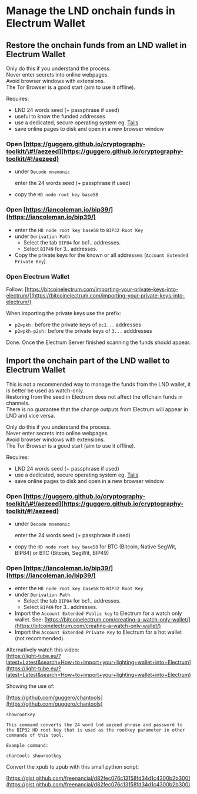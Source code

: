 # Manage the LND onchain funds in Electrum Wallet

## Restore the onchain funds from an LND wallet in Electrum Wallet

Only do this if you understand the process.  
Never enter secrets into online webpages.  
Avoid browser windows with extensions.  
The Tor Browser is a good start \(aim to use it offline\).

Requires:

* LND 24 words seed \(+ passphrase if used\)
* useful to know the funded addresses
* use a dedicated, secure operating system eg. [Tails](https://tails.boum.org/)
* save online pages to disk and open in a new browser window

### Open [https://guggero.github.io/cryptography-toolkit/\#!/aezeed](https://guggero.github.io/cryptography-toolkit/#!/aezeed)

* under `Decode mnemonic`

  enter the 24 words seed \(+ passphrase if used\)

* copy the `HD node root key base58`

### Open [https://iancoleman.io/bip39/](https://iancoleman.io/bip39/)

* enter the `HD node root key base58` to `BIP32 Root Key`
* under `Derivation Path`
  * Select the tab `BIP84` for bc1.. addresses.
  * Select `BIP49` for 3.. addresses. 
* Copy the private keys for the known or all addresses \(`Account Extended Private Key`\).

### Open Electrum Wallet

Follow: [https://bitcoinelectrum.com/importing-your-private-keys-into-electrum/](https://bitcoinelectrum.com/importing-your-private-keys-into-electrum/)

When importing the private keys use the prefix:

* `p2wpkh:` before the private keys of `bc1...` addresses
* `p2wpkh-p2sh:` before the private keys of `3...` adddresses

Done. Once the Electrum Server finished scanning the funds should appear.

## Import the onchain part of the LND wallet to Electrum Wallet

This is not a recommended way to manage the funds from the LND wallet, it is better be used as watch-only.  
Restoring from the seed in Electrum does not affect the offchain funds in channels.  
There is no guarantee that the change outputs from Electrum will appear in LND and vice versa.

Only do this if you understand the process.  
Never enter secrets into online webpages.  
Avoid browser windows with extensions.  
The Tor Browser is a good start \(aim to use it offline\).

Requires:

* LND 24 words seed \(+ passphrase if used\)
* use a dedicated, secure operating system eg. [Tails](https://tails.boum.org/)
* save online pages to disk and open in a new browser window

### Open [https://guggero.github.io/cryptography-toolkit/\#!/aezeed](https://guggero.github.io/cryptography-toolkit/#!/aezeed)

* under `Decode mnemonic`

  enter the 24 words seed \(+ passphrase if used\)

* copy the `HD node root key base58` for BTC \(Bitcoin, Native SegWit, BIP84\) or BTC \(Bitcoin, SegWit, BIP49\)

### Open [https://iancoleman.io/bip39/](https://iancoleman.io/bip39/)

* enter the `HD node root key base58` to `BIP32 Root Key`
* under `Derivation Path`
  * Select the tab `BIP84` for bc1.. addresses.
  * Select `BIP49` for 3.. addresses. 
* Import the `Account Extended Public key` to Electrum for a watch only wallet. See: [https://bitcoinelectrum.com/creating-a-watch-only-wallet/](https://bitcoinelectrum.com/creating-a-watch-only-wallet/)
* Import the `Account Extended Private Key` to Electrum for a hot wallet \(not recommended\).

Alternatively watch this video:  
[https://light-tube.eu/?latest=Latest&search=How+to+import+your+lighting+wallet+into+Electrum](https://light-tube.eu/?latest=Latest&search=How+to+import+your+lighting+wallet+into+Electrum)

Showing the use of:

[https://github.com/guggero/chantools](https://github.com/guggero/chantools)

```text
showrootkey

This command converts the 24 word lnd aezeed phrase and password to the BIP32 HD root key that is used as the rootkey parameter in other commands of this tool.

Example command:

chantools showrootkey
```

Convert the xpub to zpub with this small python script:

[https://gist.github.com/freenancial/d82fec076c13158fd34d1c4300b2b300](https://gist.github.com/freenancial/d82fec076c13158fd34d1c4300b2b300)

